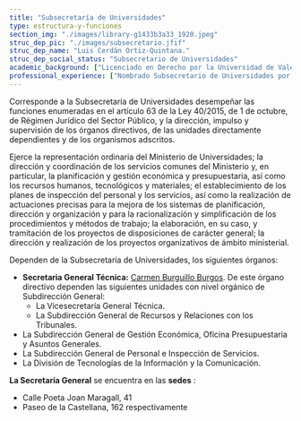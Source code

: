 ```yaml
---
title: "Subsecretaría de Universidades"
type: estructura-y-funciones
section_img: "./images/library-g1433b3a33_1920.jpeg"
struc_dep_pic: "./images/subsecretario.jfif"
struc_dep_name: "Luis Cerdán Ortiz-Quintana."
struc_dep_social_status: "Subsecretario de Universidades"
academic_background: ["Licenciado en Derecho por la Universidad de Valencia en 2004.", "Ha cursado estudios en el Instituto Nacional de Administración Pública (INAP), el Instituto Europeo de Administración Pública (EIPA, Maastricht), la Escuela Nacional de Administración (ENA, París) y la Escuela Administrativa Europea (EAS, Bruselas).", "Ingresó en la función pública en 2008 como miembro del Cuerpo Superior de Administradores Civiles del Estado.", "Domina los idiomas inglés, francés y alemán."]
professional_experience: ["Nombrado Subsecretario de Universidades por Real Decreto 111/2020, de 17 de enero (BOE 18 de enero de 2020).", "Desde 2004 a 2007 trabajó como Letrado y Coordinador del Servicio Jurídico de la Comisión Española de Ayuda al Refugiado (CEAR-PV).", "Entre noviembre de 2008 y enero de 2012 estuvo destinado en los Ministerios del Interior y de Trabajo e Inmigración, ocupando distintas responsabilidades.", "En el período comprendido entre enero de 2012 y mayo de 2015 trabajó como funcionario de la Unión Europea, desempeñando el cargo de Jefe de la Oficina del Director Ejecutivo de la Oficina Europea de Apoyo en materia de Asilo (EASO) y Asesor Jurídico de dicha Agencia de la Unión ubicada en Malta.", "Desde mayo de 2015 hasta su nombramiento como Subsecretario de Universidades ejerció como Secretario General de la Consejería de Educación para México, Centroamérica y el Caribe, con sede en la Embajada de España en México."]
---
```

Corresponde a la Subsecretaría de Universidades desempeñar las funciones enumeradas en el artículo 63 de la Ley 40/2015, de 1 de octubre, de Régimen Jurídico del Sector Público, y la dirección, impulso y supervisión de los órganos directivos, de las unidades directamente dependientes y de los organismos adscritos.

Ejerce la representación ordinaria del Ministerio de Universidades; la dirección y coordinación de los servicios comunes del Ministerio y, en particular, la planificación y gestión económica y presupuestaria, así como los recursos humanos, tecnológicos y materiales; el establecimiento de los planes de inspección del personal y los servicios, así como la realización de actuaciones precisas para la mejora de los sistemas de planificación, dirección y organización y para la racionalización y simplificación de los procedimientos y métodos de trabajo; la elaboración, en su caso, y tramitación de los proyectos de disposiciones de carácter general; la dirección y realización de los proyectos organizativos de ámbito ministerial.

Dependen de la Subsecretaría de Universidades, los siguientes órganos:

+ **Secretaria General Técnica:** [Carmen Burguillo Burgos](https://transparencia.gob.es/servicios-buscador/contenido/curriculums.htm?id=CV_9942&lang=es&fcAct=2020-07-20T08:19:55.700Z). De este órgano directivo dependen las siguientes unidades con nivel orgánico de Subdirección General:
  + La Vicesecretaría General Técnica.
  + La Subdirección General de Recursos y Relaciones con los Tribunales.
+ La Subdirección General de Gestión Económica, Oficina Presupuestaria y Asuntos Generales.
+ La Subdirección General de Personal e Inspección de Servicios.
+ La División de Tecnologías de la Información y la Comunicación.
  
**La Secretaría General** se encuentra en las **sedes** :
+ Calle Poeta Joan Maragall, 41
+ Paseo de la Castellana, 162 respectivamente